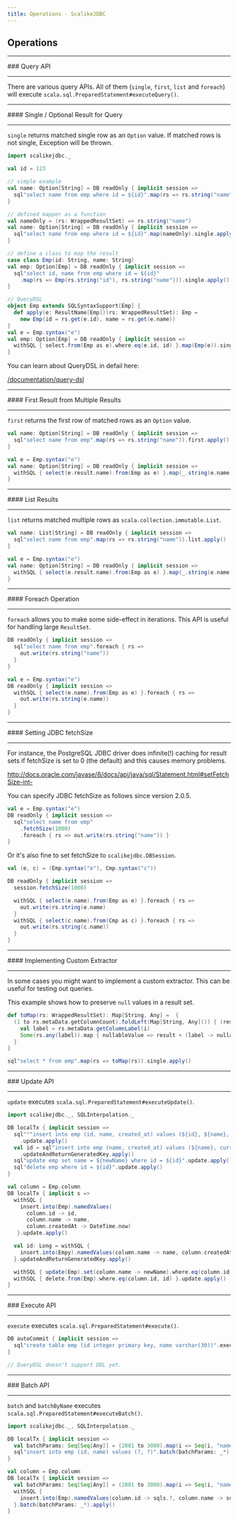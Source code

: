 ```yaml
---
title: Operations - ScalikeJDBC
---
```


## Operations

<hr/>
### Query API
<hr/>

There are various query APIs. All of them (`single`, `first`, `list` and `foreach`) will execute `scala.sql.PreparedStatement#executeQuery()`.

<hr/>
#### Single / Optional Result for Query
<hr/>

`single` returns matched single row as an `Option` value. If matched rows is not single, Exception will be thrown.

```scala
import scalikejdbc._

val id = 123

// simple example
val name: Option[String] = DB readOnly { implicit session =>
  sql"select name from emp where id = ${id}".map(rs => rs.string("name")).single.apply()
}

// defined mapper as a function
val nameOnly = (rs: WrappedResultSet) => rs.string("name")
val name: Option[String] = DB readOnly { implicit session =>
  sql"select name from emp where id = ${id}".map(nameOnly).single.apply()
}

// define a class to map the result
case class Emp(id: String, name: String)
val emp: Option[Emp] = DB readOnly { implicit session =>
  sql"select id, name from emp where id = ${id}"
    .map(rs => Emp(rs.string("id"), rs.string("name"))).single.apply()
}

// QueryDSL
object Emp extends SQLSyntaxSupport[Emp] {
  def apply(e: ResultName[Emp])(rs: WrappedResultSet): Emp =
    new Emp(id = rs.get(e.id), name = rs.get(e.name))
}
val e = Emp.syntax("e")
val emp: Option[Emp] = DB readOnly { implicit session =>
  withSQL { select.from(Emp as e).where.eq(e.id, id) }.map(Emp(e)).single.apply()
}
```

You can learn about QueryDSL in defail here:

[/documentation/query-dsl](/documentation/query-dsl.html)


<hr/>
#### First Result from Multiple Results
<hr/>

`first` returns the first row of matched rows as an `Option` value.

```scala
val name: Option[String] = DB readOnly { implicit session =>
  sql"select name from emp".map(rs => rs.string("name")).first.apply()
}

val e = Emp.syntax("e")
val name: Option[String] = DB readOnly { implicit session =>
  withSQL { select(e.result.name).from(Emp as e) }.map(_.string(e.name)).first.apply()
}
```

<hr/>
#### List Results
<hr/>

`list` returns matched multiple rows as `scala.collection.immutable.List`.

```scala
val name: List[String] = DB readOnly { implicit session =>
  sql"select name from emp".map(rs => rs.string("name")).list.apply()
}

val e = Emp.syntax("e")
val name: Option[String] = DB readOnly { implicit session =>
  withSQL { select(e.result.name).from(Emp as e) }.map(_.string(e.name)).list.apply()
}
```

<hr/>
#### Foreach Operation
<hr/>

`foreach` allows you to make some side-effect in iterations. This API is useful for handling large `ResultSet`.

```scala
DB readOnly { implicit session =>
  sql"select name from emp".foreach { rs => 
    out.write(rs.string("name")) 
  }
}

val e = Emp.syntax("e")
DB readOnly { implicit session =>
  withSQL { select(e.name).from(Emp as e) }.foreach { rs => 
    out.write(rs.string(e.name)) 
  }
}
```

<hr/>
#### Setting JDBC fetchSize
<hr/>

For instance, the PostgreSQL JDBC driver does infinite(!) caching for result sets if fetchSize is set to 0 (the default) and this causes memory problems.

http://docs.oracle.com/javase/8/docs/api/java/sql/Statement.html#setFetchSize-int-

You can specify JDBC fetchSize as follows since version 2.0.5.

```scala
val e = Emp.syntax("e")
DB readOnly { implicit session =>
  sql"select name from emp"
    .fetchSize(1000)
    .foreach { rs => out.write(rs.string("name")) }
}
```

Or it's also fine to set fetchSize to `scalikejdbc.DBSession`.

```scala
val (e, c) = (Emp.syntax("e"), Cmp.syntax("c"))

DB readOnly { implicit session =>
  session.fetchSize(1000)

  withSQL { select(e.name).from(Emp as e) }.foreach { rs => 
    out.write(rs.string(e.name) 
  }
  withSQL { select(c.name).from(Cmp as c) }.foreach { rs => 
    out.write(rs.string(c.name)) 
  }
}
```

<hr/>
#### Implementing Custom Extractor
<hr/>

In some cases you might want to implement a custom extractor. This can be useful for testing out queries.

This example shows how to preserve ``null`` values in a result set.

```scala
def toMap(rs: WrappedResultSet): Map[String, Any] =  {
  (1 to rs.metaData.getColumnCount).foldLeft(Map[String, Any]()) { (result, i) =>
    val label = rs.metaData.getColumnLabel(i)
    Some(rs.any(label)).map { nullableValue => result + (label -> nullableValue) }.getOrElse(result)
  }
}

sql"select * from emp".map(rs => toMap(rs)).single.apply()
```


<hr/>
### Update API
<hr/>

`update` executes `scala.sql.PreparedStatement#executeUpdate()`.

```scala
import scalikejdbc._, SQLInterpolation._

DB localTx { implicit session =>
  sql"""insert into emp (id, name, created_at) values (${id}, ${name}, ${DateTime.now})"""
    .update.apply()
  val id = sql"insert into emp (name, created_at) values (${name}, current_timestamp)"
    .updateAndReturnGeneratedKey.apply()
  sql"update emp set name = ${newName} where id = ${id}".update.apply()
  sql"delete emp where id = ${id}".update.apply()
}

val column = Emp.column
DB localTx { implicit s =>
  withSQL {
    insert.into(Emp).namedValues(
      column.id -> id,
      column.name -> name,
      column.createdAt -> DateTime.now)
   }.update.apply()

  val id: Long = withSQL {
    insert.into(Empy).namedValues(column.name -> name, column.createdAt -> sqls.currentTimestamp)
  }.updateAndReturnGeneratedKey.apply()

  withSQL { update(Emp).set(column.name -> newName).where.eq(column.id, id) }.update.apply()
  withSQL { delete.from(Emp).where.eq(column.id, id) }.update.apply()
}

```

<hr/>
### Execute API
<hr/>

`execute` executes `scala.sql.PreparedStatement#execute()`.

```scala
DB autoCommit { implicit session =>
  sql"create table emp (id integer primary key, name varchar(30))".execute.apply()
}

// QueryDSL doesn't support DDL yet.
```

<hr/>
### Batch API
<hr/>

`batch` and `batchByName` executes `scala.sql.PreparedStatement#executeBatch()`.

```scala
import scalikejdbc._, SQLInterpolation._

DB localTx { implicit session =>
  val batchParams: Seq[Seq[Any]] = (2001 to 3000).map(i => Seq(i, "name" + i))
  sql"insert into emp (id, name) values (?, ?)".batch(batchParams: _*).apply()
}

val column = Emp.column
DB localTx { implicit session =>
  val batchParams: Seq[Seq[Any]] = (2001 to 3000).map(i => Seq(i, "name" + i))
  withSQL {
    insert.into(Emp).namedValues(column.id -> sqls.?, column.name -> sqls.?)
  }.batch(batchParams: _*).apply()
}
```
